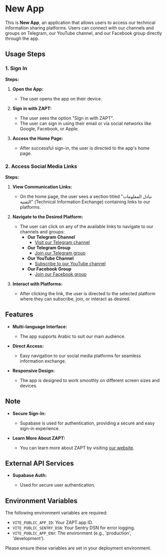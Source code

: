 # New App

This is **New App**, an application that allows users to access our technical information sharing platforms. Users can connect with our channels and groups on Telegram, our YouTube channel, and our Facebook group directly through the app.

## Usage Steps

### 1. Sign In

**Steps:**

1. **Open the App:**

   - The user opens the app on their device.

2. **Sign in with ZAPT:**

   - The user sees the option "Sign in with ZAPT".
   - The user can sign in using their email or via social networks like Google, Facebook, or Apple.

3. **Access the Home Page:**

   - After successful sign-in, the user is directed to the app's home page.

### 2. Access Social Media Links

**Steps:**

1. **View Communication Links:**

   - On the home page, the user sees a section titled "تبادل المعلومات التقنية" (Technical Information Exchange) containing links to our platforms.

2. **Navigate to the Desired Platform:**

   - The user can click on any of the available links to navigate to our channels and groups:
     - **Our Telegram Channel**
       - [Visit our Telegram channel](https://t.me/echangetec)
     - **Our Telegram Group**
       - [Join our Telegram group](https://t.me/Youness_be)
     - **Our YouTube Channel**
       - [Subscribe to our YouTube channel](https://www.youtube.com/@echangetec)
     - **Our Facebook Group**
       - [Join our Facebook group](https://www.facebook.com/groups/1802881706649541/?ref=share)

3. **Interact with Platforms:**

   - After clicking the link, the user is directed to the selected platform where they can subscribe, join, or interact as desired.

## Features

- **Multi-language Interface:**

  - The app supports Arabic to suit our main audience.

- **Direct Access:**

  - Easy navigation to our social media platforms for seamless information exchange.

- **Responsive Design:**

  - The app is designed to work smoothly on different screen sizes and devices.

## Note

- **Secure Sign-In:**

  - Supabase is used for authentication, providing a secure and easy sign-in experience.

- **Learn More About ZAPT:**

  - You can learn more about ZAPT by visiting [our website](https://www.zapt.ai).

## External API Services

- **Supabase Auth:**

  - Used for secure user authentication.

## Environment Variables

The following environment variables are required:

- `VITE_PUBLIC_APP_ID`: Your ZAPT app ID.
- `VITE_PUBLIC_SENTRY_DSN`: Your Sentry DSN for error logging.
- `VITE_PUBLIC_APP_ENV`: The environment (e.g., 'production', 'development').

Please ensure these variables are set in your deployment environment.